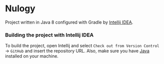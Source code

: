# Nulogy
Project written in Java 8 configured with Gradle by [Intellij IDEA](https://www.jetbrains.com/idea/).

### Building the project with Intellij IDEA
To build the project, open Intellij and select `Check out from Version Control` -> `GitHub` and insert the repository URL. Also, make sure you have [Java](http://www.oracle.com/technetwork/java/javase/downloads/index-jsp-138363.html) installed on your machine.
